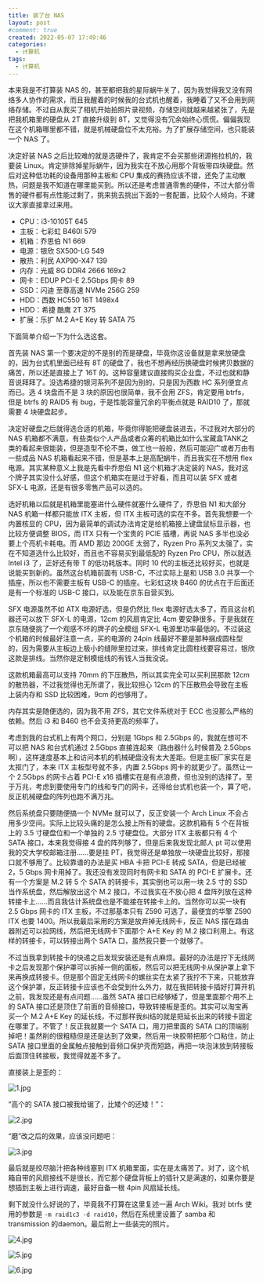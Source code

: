 ```yaml
---
title: 装了台 NAS
layout: post
#comment: true
created: 2022-05-07 17:49:46
categories:
  - 计算机
tags:
  - 计算机
---
```

本来我是不打算装 NAS 的，甚至都把我的星际蜗牛关了，因为我觉得我又没有网络多人协作的需求，而且我醒着的时候我的台式机也醒着，我睡着了又不会用到网络存储。不过自从我买了相机开始拍照片录视频，存储空间就越来越紧张了，先是把我机箱里的硬盘从 2T 直接升级到 8T，又觉得没有冗余始终心慌慌。偏偏我现在这个机箱哪里都不错，就是机械硬盘位不太充裕。为了扩展存储空间，也只能装一个 NAS 了。

<!--more-->

决定好装 NAS 之后比较难的就是选硬件了，我肯定不会买那些闭源拖拉机的，我要装 Linux。肯定排除掉星际蜗牛，因为我实在不放心用那个背板带四块硬盘。然后对这种低功耗的设备用那种主板和 CPU 集成的赛扬应该不错，还免了主动散热，问题是我不知道在哪里能买到。所以还是考虑普通零售的硬件，不过大部分零售的硬件都有点性能过剩了，挑来挑去挑出下面的一套配置，比较个人倾向，不建议大家直接拿过来用。

- CPU：i3-10105T 645
- 主板：七彩虹 B460I 579
- 机箱：乔思伯 N1 669
- 电源：银欣 SX500-LG 549
- 散热：利民 AXP90-X47 139
- 内存：光威 8G DDR4 2666 169x2
- 网卡：EDUP PCI-E 2.5Gbps 网卡 89
- SSD：闪迪 至尊高速 NVMe 256G 259
- HDD：西数 HC550 16T 1498x4
- HDD：希捷 酷鹰 2T 375
- 扩展：乐扩 M.2 A+E Key 转 SATA 75

下面简单介绍一下为什么选这套。

首先装 NAS 第一个要决定的不是别的而是硬盘，毕竟你这设备就是拿来放硬盘的，因为台式机里面已经有 8T 的硬盘了，我也不想再经历换硬盘时候拷贝数据的痛苦，所以还是直接上了 16T 的。这种容量建议直接购买企业盘，不过也就和静音说拜拜了。没选希捷的银河系列不是因为别的，只是因为西数 HC 系列便宜点而已。选 4 块盘而不是 3 块的原因也很简单，我不会用 ZFS，肯定要用 btrfs，但是 btrfs 的 RAID5 有 bug，于是性能容量冗余的平衡点就是 RAID10 了，那就需要 4 块硬盘起步。

决定好硬盘之后就得选合适的机箱，毕竟你得能把硬盘装进去，不过我对大部分的 NAS 机箱都不满意，有些类似个人产品或者众筹的机箱比如什么宝藏盒TANK之类的看起来很能装，但是造型不伦不类，做工也一般般，然后可能迎广或者万由有一些成品 NAS 机箱看起来不错，但是基本上是高配蜗牛，而且我实在不想用 flex 电源。其实某种意义上我是先看中乔思伯 N1 这个机箱才决定装的 NAS，我对这个牌子其实没什么好感，但这个机箱实在是过于好看，而且可以装 SFX 或者 SFX-L 电源，还是有很多零售产品可以选的。

选好机箱以后就是机箱里能塞进什么硬件就塞什么硬件了，乔思伯 N1 和大部分 NAS 机箱一样都只能放 ITX 主板，但 ITX 主板可选的实在不多。首先我想要一个内置核显的 CPU，因为最简单的调试办法肯定是给机箱接上键盘鼠标显示器，也比较方便调整 BIOS，而 ITX 只有一个宝贵的 PCIE 插槽，再说 NAS 多半也没必要上个亮机卡耗电。而 AMD 那边 200GE 太弱了，Ryzen Pro 系列又太强了，实在不知道选什么比较好，而且也不容易买到最低配的 Ryzen Pro CPU，所以就选 Intel i3 了，正好还有带 T 的低功耗版本。同时 10 代的主板还比较好买，也就是说能买到新的。虽然这台机箱前面有 USB-C，不过实际上是和 USB 3.0 共享一个插座，所以也不需要主板有 USB-C 的插座。七彩虹这块 B460 的优点在于后面还是有一个标准的 USB-C 接口，以及能在京东自营买到。

SFX 电源虽然不如 ATX 电源好选，但是仍然比 flex 电源好选太多了，而且这台机器还可以放下 SFX-L 的电源，12cm 的风扇肯定比 4cm 要安静很多。于是我就在京东随便挑了一个观感不坏的牌子的全模组 SFX-L 电源里功率最低的。不过装这个机箱的时候最好注意一点，买的电源的 24pin 线最好不要是那种捆成圆柱型的，因为需要从主板边上极小的缝隙里拉过来，排线肯定比圆柱线要容易过，银欣这款是排线。当然你是定制模组线的有钱人当我没说。

这款机箱最高可以支持 70mm 的下压散热，所以其实完全可以买利民那款 12cm 的散热器，不过我觉得也无所谓了，我比较担心 12cm 的下压散热会导致在主板上装内存和 SSD 比较困难，9cm 的也够用了。

内存其实是随便选的，因为我不用 ZFS，其它文件系统对于 ECC 也没那么严格的依赖。然后 i3 和 B460 也不会支持更高的频率了。

考虑到我的台式机上有两个网口，分别是 1Gbps 和 2.5Gbps 的，我就在想可不可以把 NAS 和台式机通过 2.5Gbps 直接连起来（路由器什么时候普及 2.5Gbps 啊），这样速度基本上和访问本机的机械硬盘没有太大差距。但是主板厂家实在是太抠门了，本来 ITX 主板型号就不多，内置 2.5Gbps 网卡的就更少了。虽然让一个 2.5Gbps 的网卡占着 PCI-E x16 插槽实在是有点浪费，但也没别的选择了。至于万兆，考虑到要使用专门的线和专门的网卡，还得给台式机也装一个，算了吧，反正机械硬盘的阵列也跑不满万兆。

然后系统盘只要随便搞一个 NVMe 就可以了，反正安装一个 Arch Linux 不会占用多少空间。实际上比较头痛的是怎么接上所有的硬盘。这款机箱有 5 个在背板上的 3.5 寸硬盘位和一个单独的 2.5 寸硬盘位。大部分 ITX 主板都只有 4 个 SATA 接口，本来我觉得接 4 盘的阵列够了，但是后来我发现北邮人 pt 可以使用我的交大学校邮箱注册……要是挂 PT，我觉得还是单独放一块硬盘比较好，那接口就不够用了。比较靠谱的办法是买 HBA 卡把 PCI-E 转成 SATA，但是已经被 2，5 Gbps 网卡用掉了。我还没有发现同时有网卡和 SATA 的 PCI-E 扩展卡。还有一个方案是 M.2 转 5 个 SATA 的转接卡，其实倒也可以用一块 2.5 寸的 SSD 当作系统盘，然后解放出这个 M.2 接口，不过我实在不放心把 4 盘阵列放在这种转接卡上……而且我估计系统盘也是不能接在转接卡上的。当然你可以买一块有 2.5 Gbps 网卡的 ITX 主板，不过那基本只有 Z590 可选了，最便宜的华擎 Z590 ITX 也要 1400。所以我最后采用的方案是放弃掉无线网卡，反正 NAS 摆在路由器附近可以拉网线，然后把无线网卡下面那个 A+E Key 的 M.2 接口利用上。有这样的转接卡，可以转接出两个 SATA 口，虽然我只要一个就够了。

不过当我拿到转接卡的快递之后发现安装还是有点麻烦。最好的办法是拧下无线网卡之后发现那个保护罩可以拆掉一侧的面板，然后可以把无线网卡从保护罩上拿下来再换成转接卡。但是那个固定无线网卡的螺丝实在太紧了我拧不下来，只能放弃这个保护罩，反正转接卡应该也不会受到什么外力，就在我把转接卡插好打算开机之前，我发现还是有点问题……虽然 SATA 接口已经够矮了，但是里面那个用不上的 SATA 接口还是顶住了前面的音频接口，导致转接板是歪的。其实可以淘宝再买一个 M.2 A+E Key 的延长线，不过那样我纠结的就是把延长出来的转接卡固定在哪里了。不管了！反正我就要一个 SATA 口，用刀把里面的 SATA 口的顶端削掉吧！虽然削的很粗糙但是还是达到了效果，然后用一块胶带把那个口粘住，防止 SATA 接口里面的金属触点接触到音频口保护壳而短路，再把一块泡沫放到转接板后面顶住转接板，我觉得就差不多了。

直接装上是歪的：

![1.jpg](./1.jpg)

“高个的 SATA 接口被我给锯了，比矮个的还矮！”：

![2.jpg](./2.jpg)

“磨”改之后的效果，应该没问题吧：

![3.jpg](./3.jpg)

最后就是绞尽脑汁把各种线塞到 ITX 机箱里面，实在是太痛苦了。对了，这个机箱自带的风扇接线不是很长，而它那个硬盘背板上的插针又是满速的，如果你要是想插到主板上进行调速，最好自备一根 4pin 风扇延长线。

剩下就没什么好说的了，毕竟我不打算在这里复述一遍 Arch Wiki。我对 btrfs 使用的参数是 `-m raid1c3 -d raid10`，然后在系统里设置了 samba 和 transmission 的daemon。最后附上一些装完的照片。

![4.jpg](./4.jpg)

![5.jpg](./5.jpg)

![6.jpg](./6.jpg)

